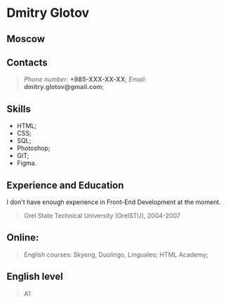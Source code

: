 # Dmitry Glotov

## Moscow

## Contacts
> *Phone number:* __+985-XXX-XX-XX__;
> *Email:* __dmitry.glotov@gmail.com__;

## Skills

* HTML;
* CSS;
* SQL;
* Photoshop;
* GIT;
* Figma.

## Experience and Education
I don't have enough experience in Front-End Development at the moment.

> Orel State Technical University (OrelSTU), 2004-2007


## Online:
> English courses: Skyeng, Duolingo, Lingualeo; 
> HTML Academy;

## English level
> A1